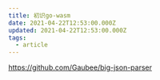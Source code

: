 ```yaml
---
title: 初识go-wasm
date: 2021-04-22T12:53:00.000Z
updated: 2021-04-22T12:53:00.000Z
tags:
  - article
---
```


https://github.com/Gaubee/big-json-parser
